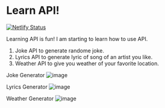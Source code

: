 # Learn API!
[![Netlify Status](https://api.netlify.com/api/v1/badges/1e12e403-bf70-4c47-8bc0-0b0db6c382f8/deploy-status)](https://app.netlify.com/sites/cs-learn-api/deploys)

Learning API is fun! I am starting to learn how to use API.
1. Joke API to generate randome joke.
2. Lyrics API to generate lyric of song of an artist you like.
3. Weather API to give you weather of your favorite location.

Joke Generator
![image](https://user-images.githubusercontent.com/68720317/112919837-732daa00-90cd-11eb-8eb8-e7995cdededb.png)

Lyrics Generator
![image](https://user-images.githubusercontent.com/68720317/112919913-9193a580-90cd-11eb-8ad0-075317145ff6.png)

Weather Generator
![image](https://user-images.githubusercontent.com/68720317/112920017-c0aa1700-90cd-11eb-9806-37d9d8951f55.png)

